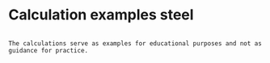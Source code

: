 # Calculation examples steel


```{tableofcontents}
```

```{note}
The calculations serve as examples for educational purposes and not as guidance for practice.
```